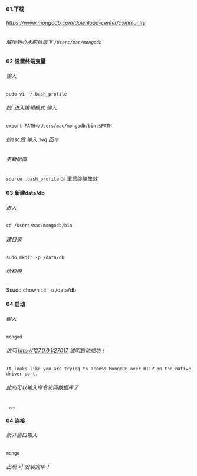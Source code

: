 #### 01.下载
######  https://www.mongodb.com/download-center/community
######  解压到心水的目录下   `/Users/mac/mongodb`

#### 02.设置终端变量
###### 输入
`sudo vi ~/.bash_profile`
###### 按i 进入编辑模式 输入
`export PATH=/Users/mac/mongodb/bin:$PATH`
###### 按esc后 输入 :wq 回车 
###### 更新配置
`source .bash_profile`
or 重启终端生效

#### 03.新建data/db
###### 进入
`cd /Users/mac/mongodb/bin`
###### 建目录
`sudo mkdir -p /data/db`
###### 给权限
$sudo chown `id -u` /data/db

#### 04.启动
###### 输入
`mongod`
###### 访问 http://127.0.0.1:27017 说明启动成功！
`It looks like you are trying to access MongoDB over HTTP on the native driver port.`
###### 此刻可以输入命令访问数据库了
` 。。。`


#### 04.连接
###### 新开窗口输入
`mongo`
###### 出现 >|   安装完毕！
